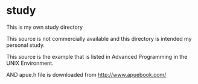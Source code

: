 # study
This is my own study directory

This source is not commercially available and this directory is intended my personal study.

This source is the example that is listed in Advanced Programming in the UNIX Environment.

AND apue.h file is downloaded from http://www.apuebook.com/
